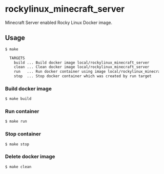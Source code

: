 # rockylinux_minecraft_server

Minecraft Server enabled Rocky Linux Docker image.

## Usage

```bash
$ make

  TARGETS
    build ... Build docker image local/rockylinux_minecraft_server
    clean ... Clean docker image local/rockylinux_minecraft_server
    run   ... Run docker container using image local/rockylinux_minecraft_server
    stop  ... Stop docker container which was created by run target

```

### Build docker image

```bash
$ make build
```

### Run container

```bash
$ make run
```

### Stop container

```bash
$ make stop
```

### Delete docker image

```bash
$ make clean
```
